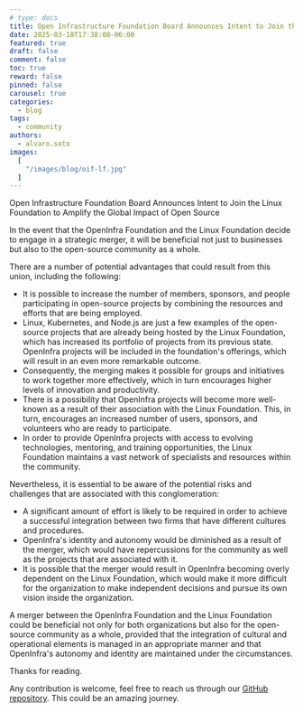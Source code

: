 ```yaml
---
# type: docs
title: Open Infrastructure Foundation Board Announces Intent to Join the Linux Foundation
date: 2025-03-18T17:38:08-06:00
featured: true
draft: false
comment: false
toc: true
reward: false
pinned: false
carousel: true
categories:
  - blog
tags:
  - community
authors:
  - alvaro.soto
images:
  [
    "/images/blog/oif-lf.jpg"
  ]
---
```


Open Infrastructure Foundation Board Announces Intent to Join the Linux Foundation to Amplify the Global Impact of Open Source

<!--more-->

In the event that the OpenInfra Foundation and the Linux Foundation decide to engage in a strategic merger, it will be beneficial not just to businesses but also to the open-source community as a whole.

There are a number of potential advantages that could result from this union, including the following:

- It is possible to increase the number of members, sponsors, and people participating in open-source projects by combining the resources and efforts that are being employed.
- Linux, Kubernetes, and Node.js are just a few examples of the open-source projects that are already being hosted by the Linux Foundation, which has increased its portfolio of projects from its previous state. OpenInfra projects will be included in the foundation's offerings, which will result in an even more remarkable outcome.
- Consequently, the merging makes it possible for groups and initiatives to work together more effectively, which in turn encourages higher levels of innovation and productivity.
- There is a possibility that OpenInfra projects will become more well-known as a result of their association with the Linux Foundation. This, in turn, encourages an increased number of users, sponsors, and volunteers who are ready to participate.
- In order to provide OpenInfra projects with access to evolving technologies, mentoring, and training opportunities, the Linux Foundation maintains a vast network of specialists and resources within the community.

Nevertheless, it is essential to be aware of the potential risks and challenges that are associated with this conglomeration:

- A significant amount of effort is likely to be required in order to achieve a successful integration between two firms that have different cultures and procedures.
- OpenInfra's identity and autonomy would be diminished as a result of the merger, which would have repercussions for the community as well as the projects that are associated with it.
- It is possible that the merger would result in OpenInfra becoming overly dependent on the Linux Foundation, which would make it more difficult for the organization to make independent decisions and pursue its own vision inside the organization.

A merger between the OpenInfra Foundation and the Linux Foundation could be beneficial not only for both organizations but also for the open-source community as a whole, provided that the integration of cultural and operational elements is managed in an appropriate manner and that OpenInfra's autonomy and identity are maintained under the circumstances.

Thanks for reading.

Any contribution is welcome, feel free to reach us through our [GitHub repository](https://github.com/opensource-latinamerica/openinframx). This could be an amazing journey.

